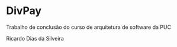 # DivPay
Trabalho de conclusão do curso de arquitetura de software da PUC

Ricardo Dias da Silveira
